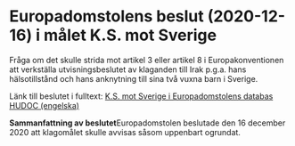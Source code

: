 # Europadomstolens beslut (2020-12-16) i målet K.S. mot Sverige

Fråga om det skulle strida mot artikel 3 eller artikel 8 i Europakonventionen att verkställa utvisningsbeslutet av klaganden till Irak p.g.a. hans hälsotillstånd och hans anknytning till sina två vuxna barn i Sverige.


Länk till beslutet i fulltext:
[K.S. mot Sverige i Europadomstolens databas HUDOC (engelska)](https://hudoc.echr.coe.int/eng#{"itemid":["001-207699"]} "K.S. mot Sverige i Europadomstolens databas HUDOC (engelska)")

**Sammanfattning av beslutet**Europadomstolen beslutade den 16 december 2020 att klagomålet skulle avvisas såsom uppenbart ogrundat.
